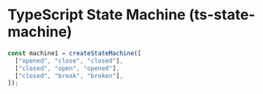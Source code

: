 # TypeScript State Machine (ts-state-machine)

```ts
const machine1 = createStateMachine([
  ["opened", "close", "closed"],
  ["closed", "open", "opened"],
  ["closed", "break", "broken"],
]);
```
